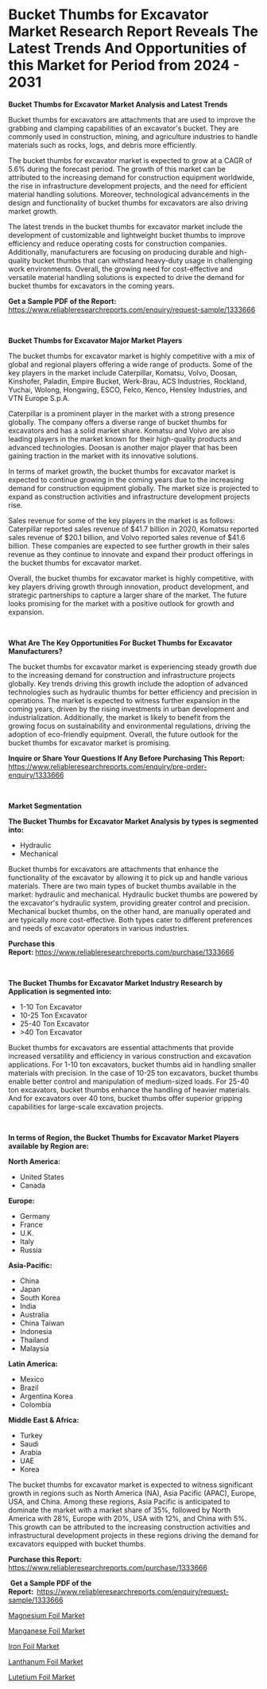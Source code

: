<p><h1>Bucket Thumbs for Excavator Market Research Report Reveals The Latest Trends And Opportunities of this Market for Period from 2024 - 2031</h1></p><p><strong>Bucket Thumbs for Excavator Market Analysis and Latest Trends</strong></p>
<p><p>Bucket thumbs for excavators are attachments that are used to improve the grabbing and clamping capabilities of an excavator's bucket. They are commonly used in construction, mining, and agriculture industries to handle materials such as rocks, logs, and debris more efficiently.</p><p>The bucket thumbs for excavator market is expected to grow at a CAGR of 5.6% during the forecast period. The growth of this market can be attributed to the increasing demand for construction equipment worldwide, the rise in infrastructure development projects, and the need for efficient material handling solutions. Moreover, technological advancements in the design and functionality of bucket thumbs for excavators are also driving market growth.</p><p>The latest trends in the bucket thumbs for excavator market include the development of customizable and lightweight bucket thumbs to improve efficiency and reduce operating costs for construction companies. Additionally, manufacturers are focusing on producing durable and high-quality bucket thumbs that can withstand heavy-duty usage in challenging work environments. Overall, the growing need for cost-effective and versatile material handling solutions is expected to drive the demand for bucket thumbs for excavators in the coming years.</p></p>
<p><strong>Get a Sample PDF of the Report:&nbsp;</strong> <a href="https://www.reliableresearchreports.com/enquiry/request-sample/1333666">https://www.reliableresearchreports.com/enquiry/request-sample/1333666</a></p>
<p>&nbsp;</p>
<p><strong>Bucket Thumbs for Excavator Major Market Players</strong></p>
<p><p>The bucket thumbs for excavator market is highly competitive with a mix of global and regional players offering a wide range of products. Some of the key players in the market include Caterpillar, Komatsu, Volvo, Doosan, Kinshofer, Paladin, Empire Bucket, Werk-Brau, ACS Industries, Rockland, Yuchai, Wolong, Hongwing, ESCO, Felco, Kenco, Hensley Industries, and VTN Europe S.p.A.</p><p>Caterpillar is a prominent player in the market with a strong presence globally. The company offers a diverse range of bucket thumbs for excavators and has a solid market share. Komatsu and Volvo are also leading players in the market known for their high-quality products and advanced technologies. Doosan is another major player that has been gaining traction in the market with its innovative solutions.</p><p>In terms of market growth, the bucket thumbs for excavator market is expected to continue growing in the coming years due to the increasing demand for construction equipment globally. The market size is projected to expand as construction activities and infrastructure development projects rise.</p><p>Sales revenue for some of the key players in the market is as follows: Caterpillar reported sales revenue of $41.7 billion in 2020, Komatsu reported sales revenue of $20.1 billion, and Volvo reported sales revenue of $41.6 billion. These companies are expected to see further growth in their sales revenue as they continue to innovate and expand their product offerings in the bucket thumbs for excavator market.</p><p>Overall, the bucket thumbs for excavator market is highly competitive, with key players driving growth through innovation, product development, and strategic partnerships to capture a larger share of the market. The future looks promising for the market with a positive outlook for growth and expansion.</p></p>
<p>&nbsp;</p>
<p><strong>What Are The Key Opportunities For Bucket Thumbs for Excavator Manufacturers?</strong></p>
<p><p>The bucket thumbs for excavator market is experiencing steady growth due to the increasing demand for construction and infrastructure projects globally. Key trends driving this growth include the adoption of advanced technologies such as hydraulic thumbs for better efficiency and precision in operations. The market is expected to witness further expansion in the coming years, driven by the rising investments in urban development and industrialization. Additionally, the market is likely to benefit from the growing focus on sustainability and environmental regulations, driving the adoption of eco-friendly equipment. Overall, the future outlook for the bucket thumbs for excavator market is promising.</p></p>
<p><strong>Inquire or Share Your Questions If Any Before Purchasing This Report:</strong> <a href="https://www.reliableresearchreports.com/enquiry/pre-order-enquiry/1333666">https://www.reliableresearchreports.com/enquiry/pre-order-enquiry/1333666</a></p>
<p>&nbsp;</p>
<p><strong>Market Segmentation</strong></p>
<p><strong>The Bucket Thumbs for Excavator Market Analysis by types is segmented into:</strong></p>
<p><ul><li>Hydraulic</li><li>Mechanical</li></ul></p>
<p><p>Bucket thumbs for excavators are attachments that enhance the functionality of the excavator by allowing it to pick up and handle various materials. There are two main types of bucket thumbs available in the market: hydraulic and mechanical. Hydraulic bucket thumbs are powered by the excavator's hydraulic system, providing greater control and precision. Mechanical bucket thumbs, on the other hand, are manually operated and are typically more cost-effective. Both types cater to different preferences and needs of excavator operators in various industries.</p></p>
<p><strong>Purchase this Report:&nbsp;</strong><a href="https://www.reliableresearchreports.com/purchase/1333666">https://www.reliableresearchreports.com/purchase/1333666</a></p>
<p>&nbsp;</p>
<p><strong>The Bucket Thumbs for Excavator Market Industry Research by Application is segmented into:</strong></p>
<p><ul><li>1-10 Ton Excavator</li><li>10-25 Ton Excavator</li><li>25-40 Ton Excavator</li><li>>40 Ton Excavator</li></ul></p>
<p><p>Bucket thumbs for excavators are essential attachments that provide increased versatility and efficiency in various construction and excavation applications. For 1-10 ton excavators, bucket thumbs aid in handling smaller materials with precision. In the case of 10-25 ton excavators, bucket thumbs enable better control and manipulation of medium-sized loads. For 25-40 ton excavators, bucket thumbs enhance the handling of heavier materials. And for excavators over 40 tons, bucket thumbs offer superior gripping capabilities for large-scale excavation projects.</p></p>
<p>&nbsp;</p>
<p><strong>In terms of Region, the Bucket Thumbs for Excavator Market Players available by Region are:</strong></p>
<p>
    <p> <strong> North America: </strong>
        <ul>
            <li>United States</li>
            <li>Canada</li>
        </ul>
        </p> 
    <p> <strong> Europe: </strong>
        <ul>
            <li>Germany</li>
            <li>France</li>
            <li>U.K.</li>
            <li>Italy</li>
            <li>Russia</li>
        </ul>
        </p> 
    <p> <strong> Asia-Pacific: </strong>
        <ul>
            <li>China</li>
            <li>Japan</li>
            <li>South Korea</li>
            <li>India</li>
            <li>Australia</li>
            <li>China Taiwan</li>
            <li>Indonesia</li>
            <li>Thailand</li>
            <li>Malaysia</li>
        </ul>
        </p> 
    <p> <strong> Latin America: </strong>
        <ul>
            <li>Mexico</li>
            <li>Brazil</li>
            <li>Argentina Korea</li>
            <li>Colombia</li>
        </ul>
        </p> 
    <p> <strong> Middle East & Africa: </strong>
        <ul>
            <li>Turkey</li>
            <li>Saudi</li>
            <li>Arabia</li>
            <li>UAE</li>
            <li>Korea</li>
        </ul>
    </p>
    </p>
<p><p>The bucket thumbs for excavator market is expected to witness significant growth in regions such as North America (NA), Asia Pacific (APAC), Europe, USA, and China. Among these regions, Asia Pacific is anticipated to dominate the market with a market share of 35%, followed by North America with 28%, Europe with 20%, USA with 12%, and China with 5%. This growth can be attributed to the increasing construction activities and infrastructural development projects in these regions driving the demand for excavators equipped with bucket thumbs.</p></p>
<p><strong>Purchase this Report: </strong><a href="https://www.reliableresearchreports.com/purchase/1333666">https://www.reliableresearchreports.com/purchase/1333666</a></p>
<p>&nbsp;<strong>Get a Sample PDF of the Report:&nbsp;&nbsp;</strong><a href="https://www.reliableresearchreports.com/enquiry/request-sample/1333666">https://www.reliableresearchreports.com/enquiry/request-sample/1333666</a></p>
<p><strong></strong></p>
<p><p><a href="https://medium.com/@briaabshire1988/magnesium-foil-market-insights-into-market-cagr-market-trends-and-growth-strategies-d52c5f3a1cf4">Magnesium Foil Market</a></p><p><a href="https://medium.com/p/891ec9d3ce3e/edit">Manganese Foil Market</a></p><p><a href="https://medium.com/@briaabshire1988/iron-foil-market-exploring-market-share-market-trends-and-future-growth-3887a580799c">Iron Foil Market</a></p><p><a href="https://medium.com/@briaabshire1988/analyzing-lanthanum-foil-market-global-industry-perspective-and-forecast-2024-to-2031-8acdbe38c720">Lanthanum Foil Market</a></p><p><a href="https://medium.com/@briaabshire1988/lutetium-foil-market-outlook-industry-overview-and-forecast-2024-to-2031-14ac059e829b">Lutetium Foil Market</a></p></p>